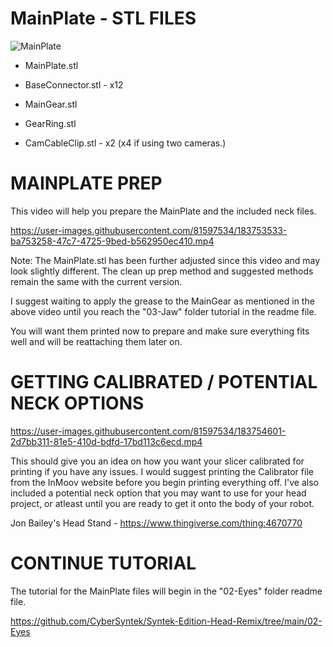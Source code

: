 MainPlate - STL FILES
=
![MainPlate](https://user-images.githubusercontent.com/81597534/183752240-8e866ab5-efb3-4dbc-b19b-7516e2899bb9.png)

- MainPlate.stl

- BaseConnector.stl - x12

- MainGear.stl

- GearRing.stl

- CamCableClip.stl - x2 (x4 if using two cameras.) 

MAINPLATE PREP 
=
This video will help you prepare the MainPlate and the included neck files. 

https://user-images.githubusercontent.com/81597534/183753533-ba753258-47c7-4725-9bed-b562950ec410.mp4

Note: The MainPlate.stl has been further adjusted since this video and may look slightly different. The clean up prep method and suggested methods remain the same with the current version. 

I suggest waiting to apply the grease to the MainGear as mentioned in the above video until you reach the "03-Jaw" folder tutorial in the readme file. 

You will want them printed now to prepare and make sure everything fits well and will be reattaching them later on. 

GETTING CALIBRATED / POTENTIAL NECK OPTIONS
=
https://user-images.githubusercontent.com/81597534/183754601-2d7bb311-81e5-410d-bdfd-17bd113c6ecd.mp4

This should give you an idea on how you want your slicer calibrated for printing if you have any issues. I would suggest printing the Calibrator file from the InMoov website before you begin printing everything off. I've also included a potential neck option that you may want to use for your head project, or atleast until you are ready to get it onto the body of your robot. 

Jon Bailey's Head Stand - https://www.thingiverse.com/thing:4670770

CONTINUE TUTORIAL
=
The tutorial for the MainPlate files will begin in the "02-Eyes" folder readme file.

https://github.com/CyberSyntek/Syntek-Edition-Head-Remix/tree/main/02-Eyes
